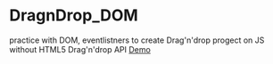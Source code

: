 # DragnDrop_DOM
practice with DOM, eventlistners to create Drag'n'drop progect on JS without HTML5 Drag'n'drop API
[Demo](https://ifuncuran.github.io/DragnDrop_DOM/)
